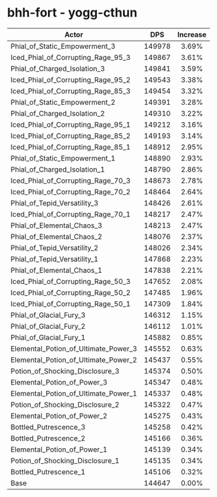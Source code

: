 # bhh-fort - yogg-cthun
| Actor | DPS | Increase |
|---|:---:|:---:|
|Phial_of_Static_Empowerment_3|149978|3.69%|
|Iced_Phial_of_Corrupting_Rage_95_3|149867|3.61%|
|Phial_of_Charged_Isolation_3|149841|3.59%|
|Iced_Phial_of_Corrupting_Rage_95_2|149543|3.38%|
|Iced_Phial_of_Corrupting_Rage_85_3|149454|3.32%|
|Phial_of_Static_Empowerment_2|149391|3.28%|
|Phial_of_Charged_Isolation_2|149310|3.22%|
|Iced_Phial_of_Corrupting_Rage_95_1|149212|3.16%|
|Iced_Phial_of_Corrupting_Rage_85_2|149193|3.14%|
|Iced_Phial_of_Corrupting_Rage_85_1|148912|2.95%|
|Phial_of_Static_Empowerment_1|148890|2.93%|
|Phial_of_Charged_Isolation_1|148790|2.86%|
|Iced_Phial_of_Corrupting_Rage_70_3|148673|2.78%|
|Iced_Phial_of_Corrupting_Rage_70_2|148464|2.64%|
|Phial_of_Tepid_Versatility_3|148426|2.61%|
|Iced_Phial_of_Corrupting_Rage_70_1|148217|2.47%|
|Phial_of_Elemental_Chaos_3|148213|2.47%|
|Phial_of_Elemental_Chaos_2|148076|2.37%|
|Phial_of_Tepid_Versatility_2|148026|2.34%|
|Phial_of_Tepid_Versatility_1|147868|2.23%|
|Phial_of_Elemental_Chaos_1|147838|2.21%|
|Iced_Phial_of_Corrupting_Rage_50_3|147652|2.08%|
|Iced_Phial_of_Corrupting_Rage_50_2|147485|1.96%|
|Iced_Phial_of_Corrupting_Rage_50_1|147309|1.84%|
|Phial_of_Glacial_Fury_3|146312|1.15%|
|Phial_of_Glacial_Fury_2|146112|1.01%|
|Phial_of_Glacial_Fury_1|145882|0.85%|
|Elemental_Potion_of_Ultimate_Power_3|145552|0.63%|
|Elemental_Potion_of_Ultimate_Power_2|145437|0.55%|
|Potion_of_Shocking_Disclosure_3|145374|0.50%|
|Elemental_Potion_of_Power_3|145347|0.48%|
|Elemental_Potion_of_Ultimate_Power_1|145337|0.48%|
|Potion_of_Shocking_Disclosure_2|145322|0.47%|
|Elemental_Potion_of_Power_2|145275|0.43%|
|Bottled_Putrescence_3|145258|0.42%|
|Bottled_Putrescence_2|145166|0.36%|
|Elemental_Potion_of_Power_1|145139|0.34%|
|Potion_of_Shocking_Disclosure_1|145135|0.34%|
|Bottled_Putrescence_1|145106|0.32%|
|Base|144647|0.00%|
